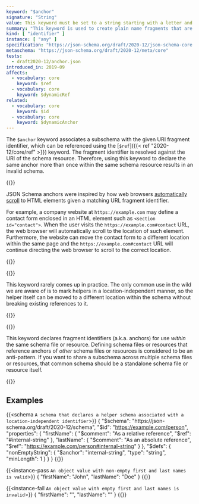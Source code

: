```yaml
---
keyword: "$anchor"
signature: "String"
value: This keyword must be set to a string starting with a letter and containing letters, digits, hyphens, underscores, colons, or periods
summary: "This keyword is used to create plain name fragments that are not tied to any particular structural location for referencing purposes, which are taken into consideration for static referencing."
kind: [ "identifier" ]
instance: [ "any" ]
specification: "https://json-schema.org/draft/2020-12/json-schema-core.html#section-8.2.2"
metaschema: "https://json-schema.org/draft/2020-12/meta/core"
tests:
  - draft2020-12/anchor.json
introduced_in: 2019-09
affects:
  - vocabulary: core
    keyword: $ref
  - vocabulary: core
    keyword: $dynamicRef
related:
  - vocabulary: core
    keyword: $id
  - vocabulary: core
    keyword: $dynamicAnchor
---
```


The `$anchor` keyword associates a subschema with the given URI fragment
identifier, which can be referenced using the [`$ref`]({{< ref
"2020-12/core/ref" >}}) keyword. The fragment identifier is resolved against
the URI of the schema resource. Therefore, using this keyword to declare the
same anchor more than once within the same schema resource results in an
invalid schema.

{{<learning-more>}}

JSON Schema anchors were inspired by how web browsers [automatically
scroll](https://html.spec.whatwg.org/multipage/browsing-the-web.html#scroll-to-the-fragment-identifier)
to HTML elements given a matching URL fragment identifier.

For example, a company website at `https://example.com` may define a contact
form enclosed in an HTML element such as `<section id="contact">`.  When the
user visits the `https://example.com#contact` URL, the web browser will
automatically scroll to the location of such element. Furthermore, the website
can move the contact form to a different location within the same page and the
`https://example.com#contact` URL will continue directing the web browser to
scroll to the correct location.

{{</learning-more>}}

{{<best-practice>}}

This keyword rarely comes up in practice. The only common use in the wild we
are aware of is to mark helpers in a location-independent manner, so the helper
itself can be moved to a different location within the schema without breaking
existing references to it.

{{</best-practice>}}

{{<common-pitfall>}}

This keyword declares fragment identifiers (a.k.a. anchors) for use _within_
the same schema file or resource.  Defining schema files or resources that
reference anchors of _other_ schema files or resources is considered to be an
anti-pattern. If you want to share a subschema across multiple schema files or
resources, that common schema should be a standalone schema file or resource
itself.

{{</common-pitfall>}}

## Examples

{{<schema `A schema that declares a helper schema associated with a location-independent identifier`>}}
{
  "$schema": "https://json-schema.org/draft/2020-12/schema",
  "$id": "https://example.com/person",
  "properties": {
    "firstName": {
      "$comment": "As a relative reference",
      "$ref": "#internal-string"
    },
    "lastName": {
      "$comment": "As an absolute reference",
      "$ref": "https://example.com/person#internal-string"
    }
  },
  "$defs": {
    "nonEmptyString": {
      "$anchor": "internal-string",
      "type": "string",
      "minLength": 1
    }
  }
}
{{</schema>}}

{{<instance-pass `An object value with non-empty first and last names is valid`>}}
{ "firstName": "John", "lastName": "Doe" }
{{</instance-pass>}}

{{<instance-fail `An object value with empty first and last names is invalid`>}}
{ "firstName": "", "lastName": "" }
{{</instance-fail>}}
